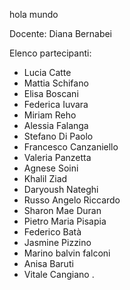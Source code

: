 hola mundo

Docente: Diana Bernabei

Elenco partecipanti:

- Lucia Catte
- Mattia Schifano
- Elisa Boscani
- Federica Iuvara
- Miriam Reho
- Alessia Falanga
- Stefano Di Paolo
- Francesco Canzaniello
- Valeria Panzetta
- Agnese Soini
- Khalil Ziad
- Daryoush Nateghi
- Russo Angelo Riccardo
- Sharon Mae Duran 
- Pietro Maria Pisapia
- Federico Batà
- Jasmine Pizzino
- Marino balvin falconi
- Anisa Baruti
- Vitale Cangiano .
